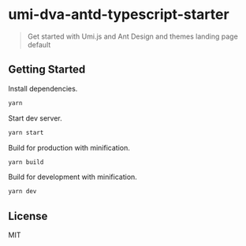# umi-dva-antd-typescript-starter

> Get started with Umi.js and Ant Design and themes landing page default

## Getting Started

Install dependencies.

```bash
yarn
```

Start dev server.

```bash
yarn start
```

Build for production with minification.

```bash
yarn build
```

Build for development with minification.

```bash
yarn dev
```

## License

MIT
